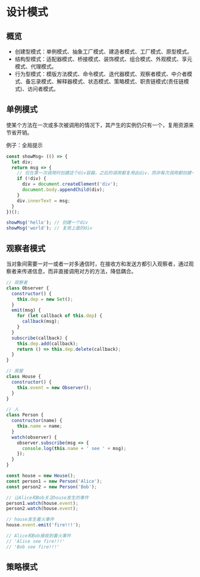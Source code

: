 # 设计模式

## 概览

- 创建型模式：单例模式、抽象工厂模式、建造者模式、工厂模式、原型模式。
- 结构型模式：适配器模式、桥接模式、装饰模式、组合模式、外观模式、享元模式、代理模式。
- 行为型模式：模版方法模式、命令模式、迭代器模式、观察者模式、中介者模式、备忘录模式、解释器模式、状态模式、策略模式、职责链模式(责任链模式)、访问者模式。

## 单例模式

使某个方法在一次或多次被调用的情况下，其产生的实例仍只有一个，复用资源来节省开销。

例子：全局提示

```js
const showMsg= (() => {
  let div;
  return msg => {
    // 仅在第一次调用时创建这个div容器，之后的调用都复用此div，而非每次调用都创建一个新的
    if (!div) {
      div = document.createElement('div');
      document.body.appendChild(div);
    }
    div.innerText = msg;
  }
})();

showMsg('hello'); // 创建一个div
showMsg('world'); // 复用上面的div
```

## 观察者模式

当对象间需要一对一或者一对多通信时，在接收方和发送方都引入观察者，通过观察者来传递信息，而非直接调用对方的方法，降低耦合。

```js
// 观察者
class Observer {
  constructor() {
    this.dep = new Set();
  }
  emit(msg) {
    for (let callback of this.dep) {
      callback(msg);
    }
  }
  subscribe(callback) {
    this.dep.add(callback);
    return () => this.dep.delete(callback);
  }
}

// 房屋
class House {
  constructor() {
    this.event = new Observer();
  }
}

// 人
class Person {
  constructor(name) {
    this.name = name;
  }
  watch(observer) {
    observer.subscribe(msg => {
      console.log(this.name + ' see ' + msg);
    });
  }
}

const house = new House();
const person1 = new Person('Alice');
const person2 = new Person('Bob');

// 让Alice和Bob关注house发生的事件
person1.watch(house.event);
person2.watch(house.event);

// house发生着火事件
house.event.emit('fire!!!');

// Alice和Bob接收到着火事件
// 'Alice see fire!!!'
// 'Bob see fire!!!'
```


## 策略模式



